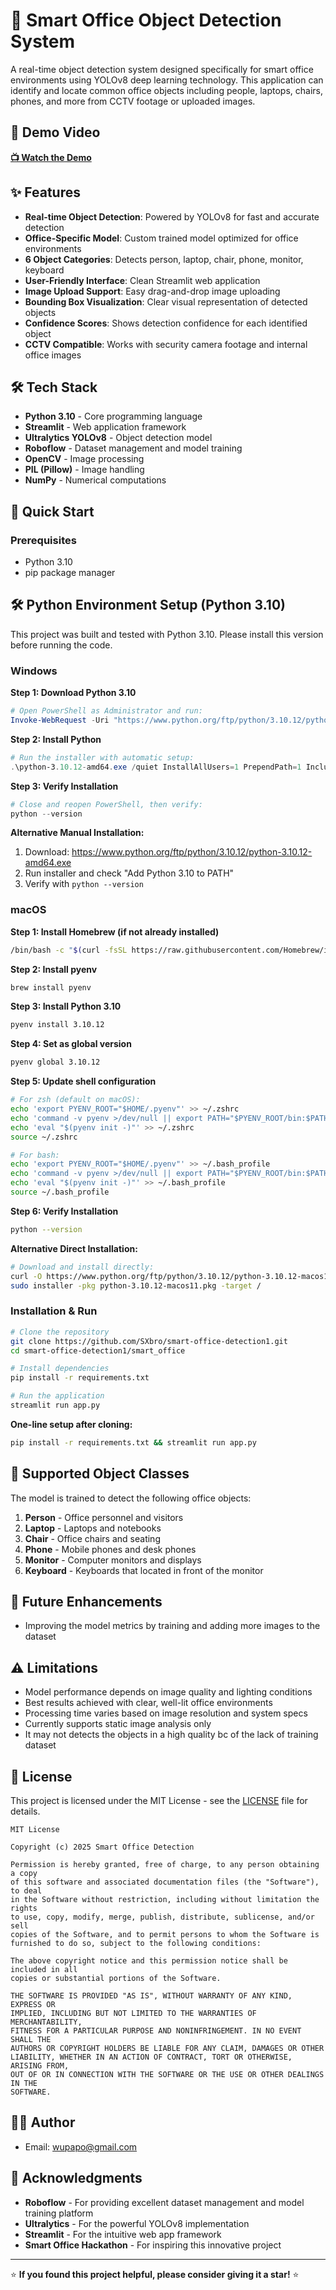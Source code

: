 # 🏢 Smart Office Object Detection System

A real-time object detection system designed specifically for smart office environments using YOLOv8 deep learning technology. This application can identify and locate common office objects including people, laptops, chairs, phones, and more from CCTV footage or uploaded images.

## 🎥 Demo Video

[**📺 Watch the Demo**](https://drive.google.com/file/d/1WqyaKyNfI4AgLVIcGNt5j3UP3SRcBH25/view?usp=drivesdk)

## ✨ Features

- **Real-time Object Detection**: Powered by YOLOv8 for fast and accurate detection
- **Office-Specific Model**: Custom trained model optimized for office environments
- **6 Object Categories**: Detects person, laptop, chair, phone, monitor, keyboard
- **User-Friendly Interface**: Clean Streamlit web application
- **Image Upload Support**: Easy drag-and-drop image uploading
- **Bounding Box Visualization**: Clear visual representation of detected objects
- **Confidence Scores**: Shows detection confidence for each identified object
- **CCTV Compatible**: Works with security camera footage and internal office images

## 🛠️ Tech Stack

- **Python 3.10** - Core programming language
- **Streamlit** - Web application framework
- **Ultralytics YOLOv8** - Object detection model
- **Roboflow** - Dataset management and model training
- **OpenCV** - Image processing
- **PIL (Pillow)** - Image handling
- **NumPy** - Numerical computations

## 🚀 Quick Start

### Prerequisites

- Python 3.10
- pip package manager

## 🛠️ Python Environment Setup (Python 3.10)

This project was built and tested with Python 3.10. Please install this version before running the code.

### Windows

**Step 1: Download Python 3.10**
```powershell
# Open PowerShell as Administrator and run:
Invoke-WebRequest -Uri "https://www.python.org/ftp/python/3.10.12/python-3.10.12-amd64.exe" -OutFile "python-3.10.12-amd64.exe"
```

**Step 2: Install Python**
```powershell
# Run the installer with automatic setup:
.\python-3.10.12-amd64.exe /quiet InstallAllUsers=1 PrependPath=1 Include_test=0
```

**Step 3: Verify Installation**
```powershell
# Close and reopen PowerShell, then verify:
python --version
```

**Alternative Manual Installation:**
1. Download: https://www.python.org/ftp/python/3.10.12/python-3.10.12-amd64.exe
2. Run installer and check "Add Python 3.10 to PATH"
3. Verify with `python --version`

### macOS

**Step 1: Install Homebrew (if not already installed)**
```bash
/bin/bash -c "$(curl -fsSL https://raw.githubusercontent.com/Homebrew/install/HEAD/install.sh)"
```

**Step 2: Install pyenv**
```bash
brew install pyenv
```

**Step 3: Install Python 3.10**
```bash
pyenv install 3.10.12
```

**Step 4: Set as global version**
```bash
pyenv global 3.10.12
```

**Step 5: Update shell configuration**
```bash
# For zsh (default on macOS):
echo 'export PYENV_ROOT="$HOME/.pyenv"' >> ~/.zshrc
echo 'command -v pyenv >/dev/null || export PATH="$PYENV_ROOT/bin:$PATH"' >> ~/.zshrc
echo 'eval "$(pyenv init -)"' >> ~/.zshrc
source ~/.zshrc

# For bash:
echo 'export PYENV_ROOT="$HOME/.pyenv"' >> ~/.bash_profile
echo 'command -v pyenv >/dev/null || export PATH="$PYENV_ROOT/bin:$PATH"' >> ~/.bash_profile
echo 'eval "$(pyenv init -)"' >> ~/.bash_profile
source ~/.bash_profile
```

**Step 6: Verify Installation**
```bash
python --version
```

**Alternative Direct Installation:**
```bash
# Download and install directly:
curl -O https://www.python.org/ftp/python/3.10.12/python-3.10.12-macos11.pkg
sudo installer -pkg python-3.10.12-macos11.pkg -target /
```

### Installation & Run

```bash
# Clone the repository
git clone https://github.com/SXbro/smart-office-detection1.git
cd smart-office-detection1/smart_office

# Install dependencies
pip install -r requirements.txt

# Run the application
streamlit run app.py
```

**One-line setup after cloning:**

```bash
pip install -r requirements.txt && streamlit run app.py
```

## 🎯 Supported Object Classes

The model is trained to detect the following office objects:

1. **Person** - Office personnel and visitors
2. **Laptop** - Laptops and notebooks
3. **Chair** - Office chairs and seating
4. **Phone** - Mobile phones and desk phones
5. **Monitor** - Computer monitors and displays
6. **Keyboard** - Keyboards that located in front of the monitor 

## 🔮 Future Enhancements

- Improving the model metrics by training and adding more images to the dataset

## ⚠️ Limitations

- Model performance depends on image quality and lighting conditions
- Best results achieved with clear, well-lit office environments
- Processing time varies based on image resolution and system specs
- Currently supports static image analysis only
- It may not detects the objects in a high quality bc of the lack of training dataset

## 📄 License

This project is licensed under the MIT License - see the [LICENSE](LICENSE) file for details.

```
MIT License

Copyright (c) 2025 Smart Office Detection

Permission is hereby granted, free of charge, to any person obtaining a copy
of this software and associated documentation files (the "Software"), to deal
in the Software without restriction, including without limitation the rights
to use, copy, modify, merge, publish, distribute, sublicense, and/or sell
copies of the Software, and to permit persons to whom the Software is
furnished to do so, subject to the following conditions:

The above copyright notice and this permission notice shall be included in all
copies or substantial portions of the Software.

THE SOFTWARE IS PROVIDED "AS IS", WITHOUT WARRANTY OF ANY KIND, EXPRESS OR
IMPLIED, INCLUDING BUT NOT LIMITED TO THE WARRANTIES OF MERCHANTABILITY,
FITNESS FOR A PARTICULAR PURPOSE AND NONINFRINGEMENT. IN NO EVENT SHALL THE
AUTHORS OR COPYRIGHT HOLDERS BE LIABLE FOR ANY CLAIM, DAMAGES OR OTHER
LIABILITY, WHETHER IN AN ACTION OF CONTRACT, TORT OR OTHERWISE, ARISING FROM,
OUT OF OR IN CONNECTION WITH THE SOFTWARE OR THE USE OR OTHER DEALINGS IN THE
SOFTWARE.
```

## 👨‍💻 Author

- Email: wupapo@gmail.com

## 🙏 Acknowledgments

- **Roboflow** - For providing excellent dataset management and model training platform
- **Ultralytics** - For the powerful YOLOv8 implementation
- **Streamlit** - For the intuitive web app framework
- **Smart Office Hackathon** - For inspiring this innovative project

---

⭐ **If you found this project helpful, please consider giving it a star!** ⭐
